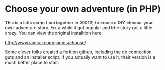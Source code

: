 # Choose your own adventure (in PHP)

This is a little script I put together in 2001(!) to create a DIY choose-your-own-adventure story.
For a while it got popular and trhe story got a little crazy. You can view the original installtion
here:

http://www.iamcal.com/games/choose/

Some clever folks <a href="https://github.com/teamcoltra/Choose-Your-Own-Adventure/">created a fork on github</a>,
including the db connection guts and an installer script. If you actually want to use it, their version is
a much better place to start.
